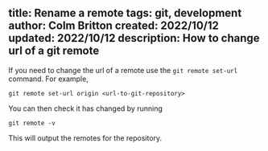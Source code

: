 title: Rename a remote
tags: git, development
author: Colm Britton
created: 2022/10/12
updated: 2022/10/12
description: How to change url of a git remote
--------------------

If you need to change the url of a remote use the `git remote set-url` command. For example,

```
git remote set-url origin <url-to-git-repository>
```

You can then check it has changed by running

```
git remote -v
```

This will output the remotes for the repository.

